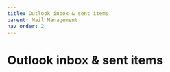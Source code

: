 ```yaml
---
title: Outlook inbox & sent items
parent: Mail Management
nav_order: 2
---
```


# Outlook inbox & sent items
